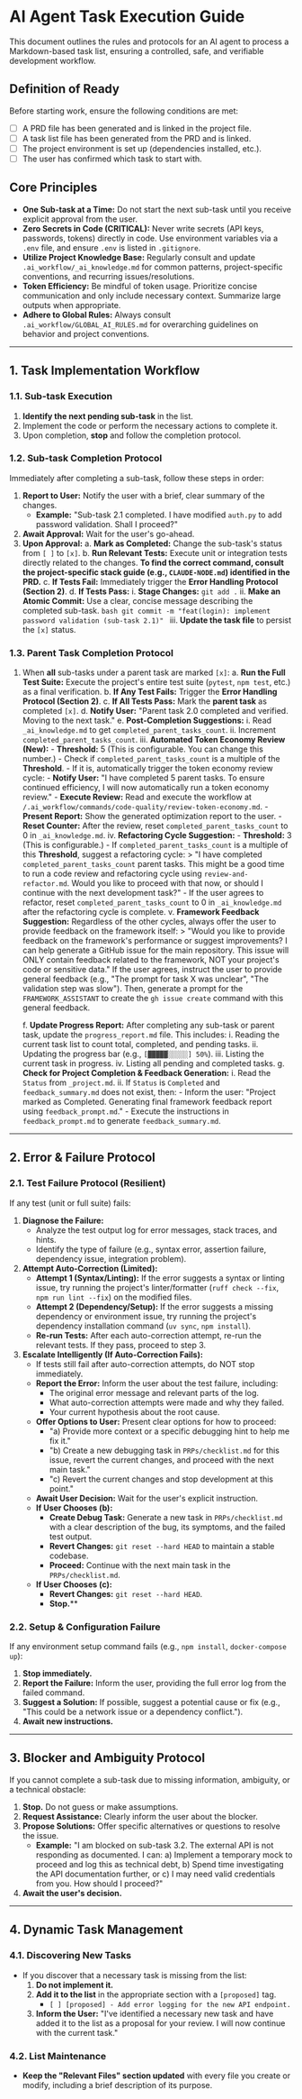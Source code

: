 # AI Agent Task Execution Guide

This document outlines the rules and protocols for an AI agent to process a Markdown-based task list, ensuring a controlled, safe, and verifiable development workflow.

## Definition of Ready
Before starting work, ensure the following conditions are met:
- [ ] A PRD file has been generated and is linked in the project file.
- [ ] A task list file has been generated from the PRD and is linked.
- [ ] The project environment is set up (dependencies installed, etc.).
- [ ] The user has confirmed which task to start with.

## Core Principles
- **One Sub-task at a Time:** Do not start the next sub-task until you receive explicit approval from the user.
- **Zero Secrets in Code (CRITICAL):** Never write secrets (API keys, passwords, tokens) directly in code. Use environment variables via a `.env` file, and ensure `.env` is listed in `.gitignore`.
- **Utilize Project Knowledge Base:** Regularly consult and update `.ai_workflow/_ai_knowledge.md` for common patterns, project-specific conventions, and recurring issues/resolutions.
- **Token Efficiency:** Be mindful of token usage. Prioritize concise communication and only include necessary context. Summarize large outputs when appropriate.
- **Adhere to Global Rules:** Always consult `.ai_workflow/GLOBAL_AI_RULES.md` for overarching guidelines on behavior and project conventions.

---

## 1. Task Implementation Workflow

### 1.1. Sub-task Execution
1.  **Identify the next pending sub-task** in the list.
2.  Implement the code or perform the necessary actions to complete it.
3.  Upon completion, **stop** and follow the completion protocol.

### 1.2. Sub-task Completion Protocol
Immediately after completing a sub-task, follow these steps in order:

1.  **Report to User:** Notify the user with a brief, clear summary of the changes.
    - **Example:** "Sub-task 2.1 completed. I have modified `auth.py` to add password validation. Shall I proceed?"
2.  **Await Approval:** Wait for the user's go-ahead.
3.  **Upon Approval:**
    a. **Mark as Completed:** Change the sub-task's status from `[ ]` to `[x]`.
    b. **Run Relevant Tests:** Execute unit or integration tests directly related to the changes. **To find the correct command, consult the project-specific stack guide (e.g., `CLAUDE-NODE.md`) identified in the PRD.**
    c. **If Tests Fail:** Immediately trigger the **Error Handling Protocol (Section 2)**.
    d. **If Tests Pass:**
        i.  **Stage Changes:** `git add .`
        ii. **Make an Atomic Commit:** Use a clear, concise message describing the completed sub-task.
            ```bash
            git commit -m "feat(login): implement password validation (sub-task 2.1)"
            ```
        iii. **Update the task file** to persist the `[x]` status.

### 1.3. Parent Task Completion Protocol
1.  When **all** sub-tasks under a parent task are marked `[x]`:
    a. **Run the Full Test Suite:** Execute the project's entire test suite (`pytest`, `npm test`, etc.) as a final verification.
    b. **If Any Test Fails:** Trigger the **Error Handling Protocol (Section 2)**.
    c. **If All Tests Pass:** Mark the **parent task** as completed `[x]`.
    d. **Notify User:** "Parent task 2.0 completed and verified. Moving to the next task."
    e. **Post-Completion Suggestions:**
        i. Read `_ai_knowledge.md` to get `completed_parent_tasks_count`.
        ii. Increment `completed_parent_tasks_count`.
        iii. **Automated Token Economy Review (New):**
            - **Threshold:** 5 (This is configurable. You can change this number.)
            - Check if `completed_parent_tasks_count` is a multiple of the **Threshold**.
            - If it is, automatically trigger the token economy review cycle:
                - **Notify User:** "I have completed 5 parent tasks. To ensure continued efficiency, I will now automatically run a token economy review."
                - **Execute Review:** Read and execute the workflow at `/.ai_workflow/commands/code-quality/review-token-economy.md`.
                - **Present Report:** Show the generated optimization report to the user.
                - **Reset Counter:** After the review, reset `completed_parent_tasks_count` to 0 in `_ai_knowledge.md`.
        iv. **Refactoring Cycle Suggestion:**
            - **Threshold:** 3 (This is configurable.)
            - If `completed_parent_tasks_count` is a multiple of this **Threshold**, suggest a refactoring cycle:
                > "I have completed `completed_parent_tasks_count` parent tasks. This might be a good time to run a code review and refactoring cycle using `review-and-refactor.md`. Would you like to proceed with that now, or should I continue with the next development task?"
            - If the user agrees to refactor, reset `completed_parent_tasks_count` to 0 in `_ai_knowledge.md` after the refactoring cycle is complete.
        v. **Framework Feedback Suggestion:** Regardless of the other cycles, always offer the user to provide feedback on the framework itself:
            > "Would you like to provide feedback on the framework's performance or suggest improvements? I can help generate a GitHub issue for the main repository. This issue will ONLY contain feedback related to the framework, NOT your project's code or sensitive data."
            If the user agrees, instruct the user to provide general feedback (e.g., "The prompt for task X was unclear", "The validation step was slow"). Then, generate a prompt for the `FRAMEWORK_ASSISTANT` to create the `gh issue create` command with this general feedback.

    f. **Update Progress Report:** After completing any sub-task or parent task, update the `progress_report.md` file. This includes:
        i. Reading the current task list to count total, completed, and pending tasks.
        ii. Updating the progress bar (e.g., `[▓▓▓▓▓░░░░░] 50%`).
        iii. Listing the current task in progress.
        iv. Listing all pending and completed tasks.
    g. **Check for Project Completion & Feedback Generation:**
        i. Read the `Status` from `_project.md`.
        ii. If `Status` is `Completed` and `feedback_summary.md` does not exist, then:
            - Inform the user: "Project marked as Completed. Generating final framework feedback report using `feedback_prompt.md`."
            - Execute the instructions in `feedback_prompt.md` to generate `feedback_summary.md`.

---

## 2. Error & Failure Protocol

### 2.1. Test Failure Protocol (Resilient)
If any test (unit or full suite) fails:
1.  **Diagnose the Failure:**
    -   Analyze the test output log for error messages, stack traces, and hints.
    -   Identify the type of failure (e.g., syntax error, assertion failure, dependency issue, integration problem).
2.  **Attempt Auto-Correction (Limited):**
    -   **Attempt 1 (Syntax/Linting):** If the error suggests a syntax or linting issue, try running the project's linter/formatter (`ruff check --fix`, `npm run lint --fix`) on the modified files.
    -   **Attempt 2 (Dependency/Setup):** If the error suggests a missing dependency or environment issue, try running the project's dependency installation command (`uv sync`, `npm install`).
    -   **Re-run Tests:** After each auto-correction attempt, re-run the relevant tests. If they pass, proceed to step 3.
3.  **Escalate Intelligently (If Auto-Correction Fails):**
    -   If tests still fail after auto-correction attempts, do NOT stop immediately.
    -   **Report the Error:** Inform the user about the test failure, including:
        -   The original error message and relevant parts of the log.
        -   What auto-correction attempts were made and why they failed.
        -   Your current hypothesis about the root cause.
    -   **Offer Options to User:** Present clear options for how to proceed:
        -   "a) Provide more context or a specific debugging hint to help me fix it."
        -   "b) Create a new debugging task in `PRPs/checklist.md` for this issue, revert the current changes, and proceed with the next main task."
        -   "c) Revert the current changes and stop development at this point."
    -   **Await User Decision:** Wait for the user's explicit instruction.
    -   **If User Chooses (b):**
        -   **Create Debug Task:** Generate a new task in `PRPs/checklist.md` with a clear description of the bug, its symptoms, and the failed test output.
        -   **Revert Changes:** `git reset --hard HEAD` to maintain a stable codebase.
        -   **Proceed:** Continue with the next main task in the `PRPs/checklist.md`.
    -   **If User Chooses (c):**
        -   **Revert Changes:** `git reset --hard HEAD`.
        -   **Stop.****

### 2.2. Setup & Configuration Failure
If any environment setup command fails (e.g., `npm install`, `docker-compose up`):
1.  **Stop immediately.**
2.  **Report the Failure:** Inform the user, providing the full error log from the failed command.
3.  **Suggest a Solution:** If possible, suggest a potential cause or fix (e.g., "This could be a network issue or a dependency conflict.").
4.  **Await new instructions.**

---

## 3. Blocker and Ambiguity Protocol
If you cannot complete a sub-task due to missing information, ambiguity, or a technical obstacle:

1.  **Stop.** Do not guess or make assumptions.
2.  **Request Assistance:** Clearly inform the user about the blocker.
3.  **Propose Solutions:** Offer specific alternatives or questions to resolve the issue.
    - **Example:** "I am blocked on sub-task 3.2. The external API is not responding as documented. I can: a) Implement a temporary mock to proceed and log this as technical debt, b) Spend time investigating the API documentation further, or c) I may need valid credentials from you. How should I proceed?"
4.  **Await the user's decision.**

---

## 4. Dynamic Task Management

### 4.1. Discovering New Tasks
- If you discover that a necessary task is missing from the list:
  1. **Do not implement it.**
  2. **Add it to the list** in the appropriate section with a `[proposed]` tag.
     - `[ ] [proposed] - Add error logging for the new API endpoint.`
  3. **Inform the User:** "I've identified a necessary new task and have added it to the list as a proposal for your review. I will now continue with the current task."

### 4.2. List Maintenance
- **Keep the "Relevant Files" section updated** with every file you create or modify, including a brief description of its purpose.